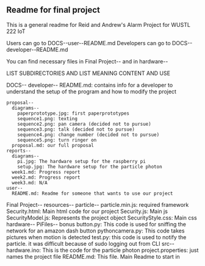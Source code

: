 ## Readme for final project

This is a general readme for Reid and Andrew's Alarm Project for WUSTL 222 IoT


Users can go to DOCS--user--README.md
Developers can go to DOCS--developer--README.md

You can find necessary files in Final Project-- and in hardware--


LIST SUBDIRECTORIES AND LIST MEANING CONTENT AND USE

  DOCS--
    developer--
      README.md: contains info for a developer to understand the setup of the program and how to modify the project

    proposal--
      diagrams--
        paperprototype.jpg: first paperprototypes
        sequence1.png: texting
        sequence2.png: pan camera (decided not to pursue)
        sequence3.png: talk (decided not to pursue)
        sequence4.png: change number (decided not to pursue)
        sequence5.png: turn ringer on
      proposal.md: our full proposal
    reports--
      diagrams--
        pi.jpg: The hardware setup for the raspberry pi
        setup.jpg: The hardware setup for the particle photon
      week1.md: Progress report
      week2.md: Progress report
      week3.md: N/A
    user--
      README.md: Readme for someone that wants to use our project
  Final Project--
    resources--
      particle--
        particle.min.js: required framework
    Security.html: Main html code for our project
    Security.js: Main js
    SecurityModel.js: Represents the project object
    SecurityStyle.css: Main css
  hardware--
    PiFiles-- bonus
      button.py: This code is used for sniffing the network for an amazon dash button
      pythoncamera.py: This code takes pictures when motion is detected
      test.py: this code is used to notify the particle. it was difficult because of sudo logging out from CLI
    src--
      hardware.ino: This is the code for the particle photon
    project.properties: just names the project file
    README.md: This file. Main Readme to start in
